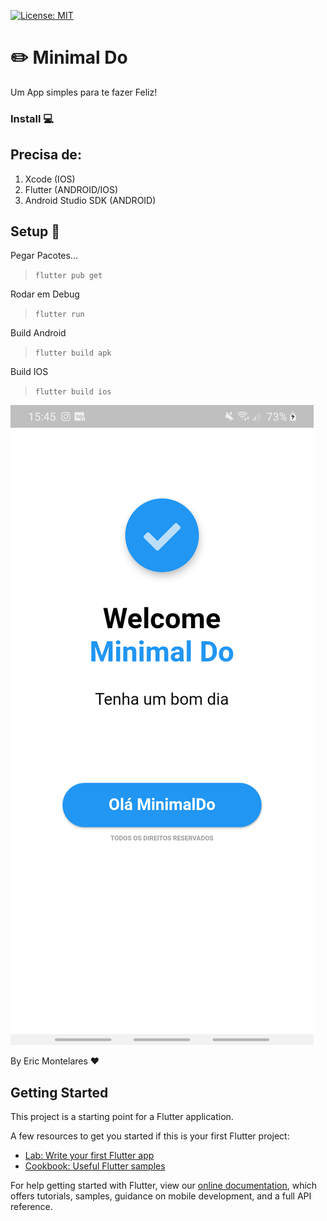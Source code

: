 [![License: MIT](https://img.shields.io/badge/License-MIT-yellow.svg)](https://opensource.org/licenses/MIT)

#  :pencil2:  Minimal Do
Um App simples para te fazer Feliz!

<h3> Install 💻</h3>

## Precisa de:
1. Xcode (IOS)
2. Flutter (ANDROID/IOS)
3. Android Studio SDK (ANDROID)

## Setup 🔧
Pegar Pacotes...
> ```flutter pub get```

Rodar em Debug 
> ```flutter run```

Build Android 
> ```flutter build apk```

Build IOS 
> ```flutter build ios```

![Alt text](flutter_01.png?raw=true "Title")

By Eric Montelares ❤️



## Getting Started

This project is a starting point for a Flutter application.

A few resources to get you started if this is your first Flutter project:

- [Lab: Write your first Flutter app](https://flutter.dev/docs/get-started/codelab)
- [Cookbook: Useful Flutter samples](https://flutter.dev/docs/cookbook)

For help getting started with Flutter, view our
[online documentation](https://flutter.dev/docs), which offers tutorials,
samples, guidance on mobile development, and a full API reference.
